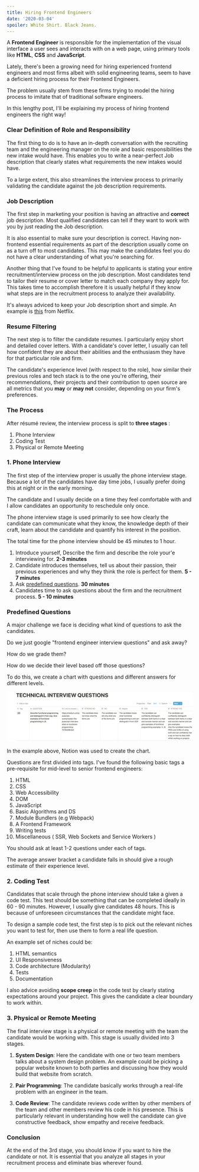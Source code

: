 ```yaml
---
title: Hiring Frontend Engineers
date: '2020-03-04'
spoiler: White Shirt. Black Jeans.
---
```


A **Frontend Engineer** is responsible for the implementation of the visual interface a user sees and interacts with on a web page, using primary tools like  **HTML**, **CSS** and **JavaScript**.

Lately, there's been a growing need for hiring experienced frontend engineers and most firms albeit with solid engineering teams, seem to have a deficient hiring process for their Frontend Engineers.

The problem usually stem from these firms trying to model the hiring process to imitate that of traditional software engineers.

In this lengthy post, I'll be explaining my process of hiring frontend engineers the right way!


### Clear Definition of Role and Responsibility
The first thing to do is to have an in-depth conversation with the recruiting team and the engineering manager on the role and basic responsibilities the new intake would have. This enables you to write a near-perfect Job description that clearly states what requirements the new intakes would have.

To a large extent, this also streamlines the interview process to primarily validating the candidate against the job description requirements.

### Job Description
The first step in marketing your position is having an attractive and **correct** job description. Most qualified candidates can tell if they want to work with you by just reading the Job description.

It is also essential to make sure your description is correct. Having non-frontend essential requirements as part of the description usually come on as a turn off to most candidates.
This may make the candidates feel you do not have a clear understanding of what you're searching for.

Another thing that I've found to be helpful to applicants is stating your entire recruitment/interview process on the job description. Most candidates tend to tailor their resume or cover letter to match each company they apply for. This takes time to accomplish therefore it is usually helpful if they know what steps are in the recruitment process to analyze their availability.

It's always adviced to keep your Job description short and simple. An example is [this](https://www.linkedin.com/jobs/view/1803026313/) from Netflix.


### Resume Filtering
The next step is to filter the candidate resumes. I particularly enjoy short and detailed cover letters. With a candidate's cover letter, I usually can tell how confident they are about their abilities and the enthusiasm they have for that particular role and firm.

The candidate's experience level (with respect to the role), how similar their previous roles and tech stack is to the one you're offering, their recommendations, their projects and their contribution to open source are all metrics that you **may** or **may not** consider, depending on your firm's preferences.



### The Process
After résumé review, the interview process is split to **three stages** :
1. Phone Interview
2. Coding Test
3. Physical or Remote Meeting

### 1. Phone Interview
The first step of the interview proper is usually the phone interview stage. Because a lot of the candidates have day time jobs, I usually prefer doing this at night or in the early morning.

The candidate and I usually decide on a time they feel comfortable with and I allow candidates an opportunity to reschedule only once.

The phone interview stage is used primarily to see how clearly the candidate can communicate what they know, the knowledge depth of their craft, learn about the candidate and quantify his interest in the position.

The total time for the phone interview should be 45 minutes to 1 hour.

1. Introduce yourself, Describe the firm and describe the role your'e interviewing for.  **2-3 minutes**
2. Candidate introduces themselves, tell us about their passion, their previous experiences and why they think the role is perfect for them. **5 - 7 minutes**
3. Ask [predefined questions](#predefined-questions). **30 minutes**
4. Candidates time to ask questions about the firm and the recruitment process. **5 - 10 minutes**

### Predefined Questions
A major challenge we face is deciding what kind of questions to ask the candidates.

Do we just google "frontend engineer interview questions" and ask away?

How do we grade them?

How do we decide their level based off those questions?

To do this, we create a chart with questions and different answers for different levels.

![Technical Interview Questions](./example.png)

In the example above, Notion was used to create the chart. 

Questions are first divided into tags. I've found the following basic tags a pre-requisite for mid-level to senior frontend engineers:

1. HTML
2. CSS
3. Web Accessibility
4. DOM
5. JavaScript
6. Basic Algorithms and DS
7. Module Bundlers (e.g Webpack)
8. A Frontend Framework
9. Writing tests
10. Miscellaneous ( SSR, Web Sockets and Service Workers )

You should ask at least 1-2 questions under each of tags.

The average answer bracket a candidate falls in should give a rough estimate of their experience level.

### 2. Coding Test
Candidates that scale through the phone interview should take a given a code test. This test should be something that can be completed ideally in 60 - 90 minutes. However, I usually give candidates 48 hours. This is because of unforeseen circumstances that the candidate might face.

To design a sample code test, the first step is to pick out the relevant niches you want to test for, then use them to form a real life question.

An example set of niches could be:

1. HTML semantics
2. UI Responsiveness
3. Code architecture (Modularity)
4. Tests
5. Documentation

I also advice avoiding **scope creep** in the code test by clearly stating expectations around your project. This gives the candidate a clear boundary to work within.

### 3. Physical or Remote Meeting
The final interview stage is a physical or remote meeting with the team the candidate would be working with. This stage is usually divided into 3 stages.
1. **System Design**:
	Here the candidate with one or two team members talks about a system design problem. An example could be picking a popular website known to both parties and discussing how they would build that website from scratch.
2. **Pair Programming**: The candidate basically works through a real-life problem with an engineer in the team.

3. **Code Review**: The candidate reviews code written by other members of the team and other members review his code in his presence. This is particularly relevant in understanding how well the candidate can give constructive feedback, show empathy and receive feedback.

### Conclusion
At the end of the 3rd stage, you should know if you want to hire the candidate or not. It is essential that you analyze all stages in your recruitment process and eliminate bias wherever found.